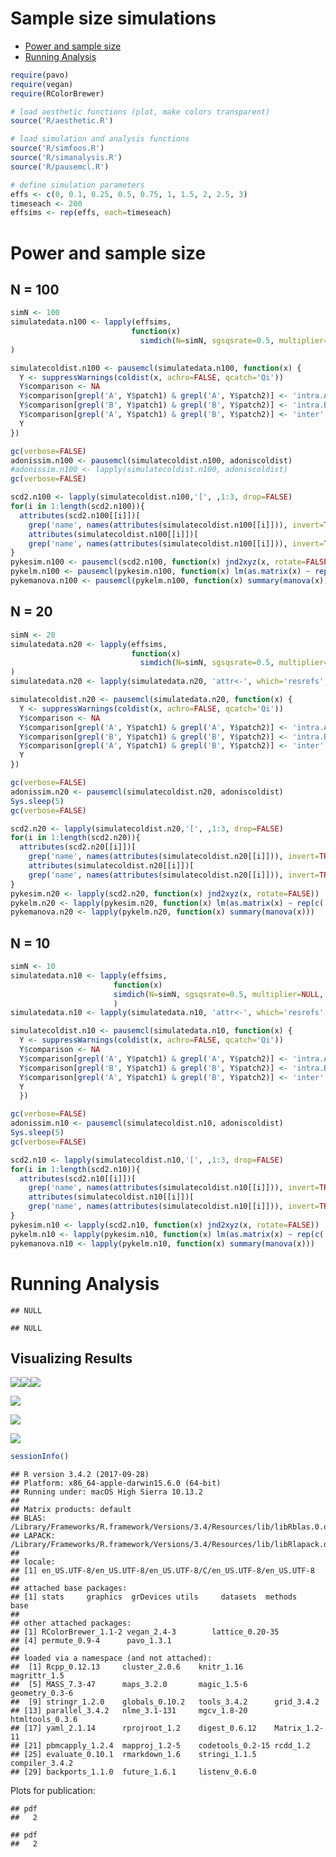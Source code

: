 Sample size simulations
================

-   [Power and sample size](#power-and-sample-size)
-   [Running Analysis](#running-analysis)

``` r
require(pavo)
require(vegan)
require(RColorBrewer)

# load aesthetic functions (plot, make colors transparent)
source('R/aesthetic.R')

# load simulation and analysis functions
source('R/simfoos.R')
source('R/simanalysis.R')
source('R/pausemcl.R')

# define simulation parameters
effs <- c(0, 0.1, 0.25, 0.5, 0.75, 1, 1.5, 2, 2.5, 3)
timeseach <- 200
effsims <- rep(effs, each=timeseach)
```

Power and sample size
=====================

N = 100
-------

``` r
simN <- 100
simulatedata.n100 <- lapply(effsims,
                           function(x)
                             simdich(N=simN, sgsqsrate=0.5, multiplier=NULL, effsize=x)
)

simulatecoldist.n100 <- pausemcl(simulatedata.n100, function(x) {
  Y <- suppressWarnings(coldist(x, achro=FALSE, qcatch='Qi'))
  Y$comparison <- NA
  Y$comparison[grepl('A', Y$patch1) & grepl('A', Y$patch2)] <- 'intra.A'
  Y$comparison[grepl('B', Y$patch1) & grepl('B', Y$patch2)] <- 'intra.B'
  Y$comparison[grepl('A', Y$patch1) & grepl('B', Y$patch2)] <- 'inter'
  Y
})
```

``` r
gc(verbose=FALSE)
adonissim.n100 <- pausemcl(simulatecoldist.n100, adoniscoldist)
#adonissim.n100 <- lapply(simulatecoldist.n100, adoniscoldist)
gc(verbose=FALSE)

scd2.n100 <- lapply(simulatecoldist.n100,'[', ,1:3, drop=FALSE)
for(i in 1:length(scd2.n100)){
  attributes(scd2.n100[[i]])[
    grep('name', names(attributes(simulatecoldist.n100[[i]])), invert=TRUE, value=TRUE)] <-
    attributes(simulatecoldist.n100[[i]])[
    grep('name', names(attributes(simulatecoldist.n100[[i]])), invert=TRUE, value=TRUE)]
}
pykesim.n100 <- pausemcl(scd2.n100, function(x) jnd2xyz(x, rotate=FALSE))
pykelm.n100 <- pausemcl(pykesim.n100, function(x) lm(as.matrix(x) ~ rep(c('gA','gB'), each=simN)))
pykemanova.n100 <- pausemcl(pykelm.n100, function(x) summary(manova(x)))
```

N = 20
------

``` r
simN <- 20
simulatedata.n20 <- lapply(effsims,
                           function(x)
                             simdich(N=simN, sgsqsrate=0.5, multiplier=NULL, effsize=x)
)
simulatedata.n20 <- lapply(simulatedata.n20, 'attr<-', which='resrefs', value=rfs)

simulatecoldist.n20 <- pausemcl(simulatedata.n20, function(x) {
  Y <- suppressWarnings(coldist(x, achro=FALSE, qcatch='Qi'))
  Y$comparison <- NA
  Y$comparison[grepl('A', Y$patch1) & grepl('A', Y$patch2)] <- 'intra.A'
  Y$comparison[grepl('B', Y$patch1) & grepl('B', Y$patch2)] <- 'intra.B'
  Y$comparison[grepl('A', Y$patch1) & grepl('B', Y$patch2)] <- 'inter'
  Y
})
```

``` r
gc(verbose=FALSE)
adonissim.n20 <- pausemcl(simulatecoldist.n20, adoniscoldist)
Sys.sleep(5)
gc(verbose=FALSE)

scd2.n20 <- lapply(simulatecoldist.n20,'[', ,1:3, drop=FALSE)
for(i in 1:length(scd2.n20)){
  attributes(scd2.n20[[i]])[
    grep('name', names(attributes(simulatecoldist.n20[[i]])), invert=TRUE, value=TRUE)] <-
    attributes(simulatecoldist.n20[[i]])[
    grep('name', names(attributes(simulatecoldist.n20[[i]])), invert=TRUE, value=TRUE)]
}
pykesim.n20 <- lapply(scd2.n20, function(x) jnd2xyz(x, rotate=FALSE))
pykelm.n20 <- lapply(pykesim.n20, function(x) lm(as.matrix(x) ~ rep(c('gA','gB'), each=simN)))
pykemanova.n20 <- lapply(pykelm.n20, function(x) summary(manova(x)))
```

N = 10
------

``` r
simN <- 10
simulatedata.n10 <- lapply(effsims,
                       function(x)
                       simdich(N=simN, sgsqsrate=0.5, multiplier=NULL, effsize=x)
                       )
simulatedata.n10 <- lapply(simulatedata.n10, 'attr<-', which='resrefs', value=rfs)

simulatecoldist.n10 <- pausemcl(simulatedata.n10, function(x) {
  Y <- suppressWarnings(coldist(x, achro=FALSE, qcatch='Qi'))
  Y$comparison <- NA
  Y$comparison[grepl('A', Y$patch1) & grepl('A', Y$patch2)] <- 'intra.A'
  Y$comparison[grepl('B', Y$patch1) & grepl('B', Y$patch2)] <- 'intra.B'
  Y$comparison[grepl('A', Y$patch1) & grepl('B', Y$patch2)] <- 'inter'
  Y
  })
```

``` r
gc(verbose=FALSE)
adonissim.n10 <- pausemcl(simulatecoldist.n10, adoniscoldist)
Sys.sleep(5)
gc(verbose=FALSE)

scd2.n10 <- lapply(simulatecoldist.n10,'[', ,1:3, drop=FALSE)
for(i in 1:length(scd2.n10)){
  attributes(scd2.n10[[i]])[
    grep('name', names(attributes(simulatecoldist.n10[[i]])), invert=TRUE, value=TRUE)] <-
    attributes(simulatecoldist.n10[[i]])[
    grep('name', names(attributes(simulatecoldist.n10[[i]])), invert=TRUE, value=TRUE)]
}
pykesim.n10 <- lapply(scd2.n10, function(x) jnd2xyz(x, rotate=FALSE))
pykelm.n10 <- lapply(pykesim.n10, function(x) lm(as.matrix(x) ~ rep(c('gA','gB'), each=simN)))
pykemanova.n10 <- lapply(pykelm.n10, function(x) summary(manova(x)))
```

Running Analysis
================

    ## NULL

    ## NULL

Visualizing Results
-------------------

![](../output/figures/SimN_fig_unnamed-chunk-1-1.jpeg)![](../output/figures/SimN_fig_unnamed-chunk-1-2.jpeg)![](../output/figures/SimN_fig_unnamed-chunk-1-3.jpeg)

![](../output/figures/SimN_fig_unnamed-chunk-2-1.jpeg)

![](../output/figures/SimN_fig_unnamed-chunk-3-1.jpeg)

![](../output/figures/SimN_fig_unnamed-chunk-4-1.jpeg)

``` r
sessionInfo()
```

    ## R version 3.4.2 (2017-09-28)
    ## Platform: x86_64-apple-darwin15.6.0 (64-bit)
    ## Running under: macOS High Sierra 10.13.2
    ## 
    ## Matrix products: default
    ## BLAS: /Library/Frameworks/R.framework/Versions/3.4/Resources/lib/libRblas.0.dylib
    ## LAPACK: /Library/Frameworks/R.framework/Versions/3.4/Resources/lib/libRlapack.dylib
    ## 
    ## locale:
    ## [1] en_US.UTF-8/en_US.UTF-8/en_US.UTF-8/C/en_US.UTF-8/en_US.UTF-8
    ## 
    ## attached base packages:
    ## [1] stats     graphics  grDevices utils     datasets  methods   base     
    ## 
    ## other attached packages:
    ## [1] RColorBrewer_1.1-2 vegan_2.4-3        lattice_0.20-35   
    ## [4] permute_0.9-4      pavo_1.3.1        
    ## 
    ## loaded via a namespace (and not attached):
    ##  [1] Rcpp_0.12.13     cluster_2.0.6    knitr_1.16       magrittr_1.5    
    ##  [5] MASS_7.3-47      maps_3.2.0       magic_1.5-6      geometry_0.3-6  
    ##  [9] stringr_1.2.0    globals_0.10.2   tools_3.4.2      grid_3.4.2      
    ## [13] parallel_3.4.2   nlme_3.1-131     mgcv_1.8-20      htmltools_0.3.6 
    ## [17] yaml_2.1.14      rprojroot_1.2    digest_0.6.12    Matrix_1.2-11   
    ## [21] pbmcapply_1.2.4  mapproj_1.2-5    codetools_0.2-15 rcdd_1.2        
    ## [25] evaluate_0.10.1  rmarkdown_1.6    stringi_1.1.5    compiler_3.4.2  
    ## [29] backports_1.1.0  future_1.6.1     listenv_0.6.0

Plots for publication:

    ## pdf 
    ##   2

    ## pdf 
    ##   2
